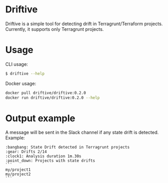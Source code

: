 # Driftive

Driftive is a simple tool for detecting drift in Terragrunt/Terraform projects.
Currently, it supports only Terragrunt projects.

# Usage

CLI usage:
```bash 
$ driftive --help
```

Docker usage:
```bash
docker pull driftive/driftive:0.2.0
docker run driftive/driftive:0.2.0 --help
```

# Output example

A message will be sent in the Slack channel if any state drift is detected.
Example:

````
:bangbang: State Drift detected in Terragrunt projects
:gear: Drifts 2/14
:clock1: Analysis duration 1m.30s
:point_down: Projects with state drifts
```
my/project1
my/project2
```
````
